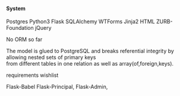 #### System
Postgres Python3 Flask SQLAlchemy WTForms Jinja2 HTML ZURB-Foundation jQuery

No ORM so far

The  model is glued to PostgreSQL and breaks referential integrity by allowing nested sets of primary keys<br>
from different tables in one relation as well as array(of,foreign,keys).<br>

requirements wishlist

Flask-Babel
Flask-Principal,
Flask-Admin,


